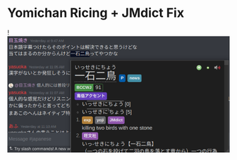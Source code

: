 # Yomichan Ricing + JMdict Fix
!![Alt text](https://github.com/nagi12147/yomichan-rice/blob/main/Before-1.png "a title")
